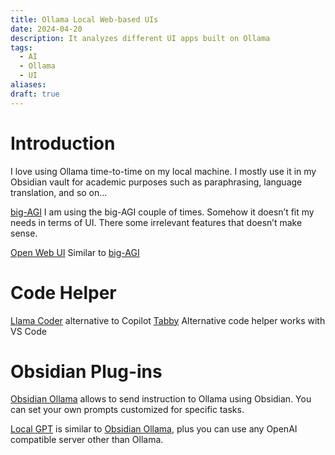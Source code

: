 ```yaml
---
title: Ollama Local Web-based UIs
date: 2024-04-20
description: It analyzes different UI apps built on Ollama
tags:
  - AI
  - Ollama
  - UI
aliases: 
draft: true
---
```

# Introduction
I love using Ollama time-to-time on my local machine. I mostly use it in my Obsidian vault for academic purposes such as paraphrasing, language translation, and so on…


[big-AGI]()
I am using the big-AGI couple of times. Somehow it doesn’t fit my needs in terms of UI. There some irrelevant features that doesn’t make sense. 

[Open Web UI](https://github.com/open-webui/open-webui)
Similar to [big-AGI]()


# Code Helper
[Llama Coder](https://github.com/ex3ndr/llama-coder) alternative to Copilot
[Tabby](https://tabby.tabbyml.com/docs/getting-started) Alternative code helper works with VS Code
# Obsidian Plug-ins
[Obsidian Ollama](https://github.com/hinterdupfinger/obsidian-ollama) allows to send instruction to Ollama using Obsidian. You can set your own prompts customized for specific tasks.

[Local GPT](https://github.com/pfrankov/obsidian-local-gpt) is similar to [Obsidian Ollama](https://github.com/hinterdupfinger/obsidian-ollama), plus you can use any OpenAI compatible server other than Ollama.
